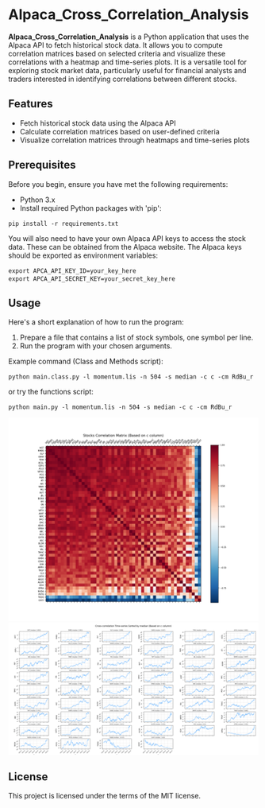 # Alpaca_Cross_Correlation_Analysis
**Alpaca_Cross_Correlation_Analysis** is a Python application that uses the Alpaca API to fetch historical stock data. It allows you to compute correlation matrices based on selected criteria and visualize these correlations with a heatmap and time-series plots. It is a versatile tool for exploring stock market data, particularly useful for financial analysts and traders interested in identifying correlations between different stocks.

## Features
* Fetch historical stock data using the Alpaca API
* Calculate correlation matrices based on user-defined criteria
* Visualize correlation matrices through heatmaps and time-series plots

## Prerequisites
Before you begin, ensure you have met the following requirements:

* Python 3.x
* Install required Python packages with 'pip':

```
pip install -r requirements.txt
```

You will also need to have your own Alpaca API keys to access the stock data. These can be obtained from the Alpaca website.
The Alpaca keys should be exported as environment variables:

```
export APCA_API_KEY_ID=your_key_here
export APCA_API_SECRET_KEY=your_secret_key_here
```

## Usage
Here's a short explanation of how to run the program:

1. Prepare a file that contains a list of stock symbols, one symbol per line.
2. Run the program with your chosen arguments.

Example command (Class and Methods script):

```
python main.class.py -l momentum.lis -n 504 -s median -c c -cm RdBu_r
```
or try the functions script:
```
python main.py -l momentum.lis -n 504 -s median -c c -cm RdBu_r

```

![Example_Cross_Correlation_Matrix](./images/Figure_1.png)
![Example_Individual_Symbol_Plots](./images/Figure_2.png)

## License
This project is licensed under the terms of the MIT license.

